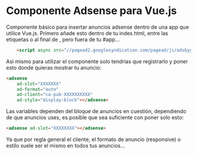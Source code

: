 # Componente Adsense para Vue.js

Componente básico para insertar anuncios adsense dentro de una app
que utilice Vue.js. Primero añade esto dentro de tu index.html, entre las etiquetas __<head>__ o al final de __<body>__, pero fuera de tu #app...

```html
    <script async src="//pagead2.googlesyndication.com/pagead/js/adsbygoogle.js"></script>
```

Asi mismo para utilizar el componente solo tendrias que registrarlo y poner esto donde quieras mostrar tu anuncio:

```html
<adsense 
    ad-slot="XXXXXXX" 
    ad-format="auto"
    ad-client="ca-pub-XXXXXXXXXX"
    ad-style="display:block"></adsense>
```

Las variables dependen del bloque de anuncios en cuestión, dependiendo de que anuncios uses, es posible que sea suficiente con poner solo esto:

```html
<adsense ad-slot="XXXXXXXX"></adsense>
```

Ya que por regla general el cliente, el formato de anuncio (responsive) o estilo suele ser el mismo en todos tus anuncios...
